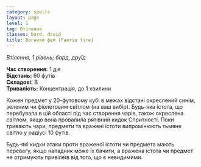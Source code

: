 ```yaml
---
category: spells
layout: page
level: 1
tag: Втілення
classes: bard, druid
title: Вогники фей [Faerie fire]
---
```


_Втілення, 1 рівень; бард, друїд_  

**Час створення:** 1 дія    
**Відстань:** 60 футів    
**Складові:** В    
**Тривалість:** Концентрація, до 1 хвилини  

Кожен предмет у 20-футовому кубі в межах відстані окреслений синім, зеленим чи фіолетовим світлом (на ваш вибір). Будь-яка істота, що перебувала в цій області під час створення чарів, також окреслена світлом, якщо вона провалила рятівний кидок Спритності. Поки тривають чари, предмети та вражені істоти випромінюють тьмяне світло у радіусі 10 футів.    

Будь-які кидки атаки проти враженої істоти чи предмета мають перевагу, якщо нападник може їх бачити, а вражена істота чи предмет не отримують привілеїв від того, що є невидимими.
